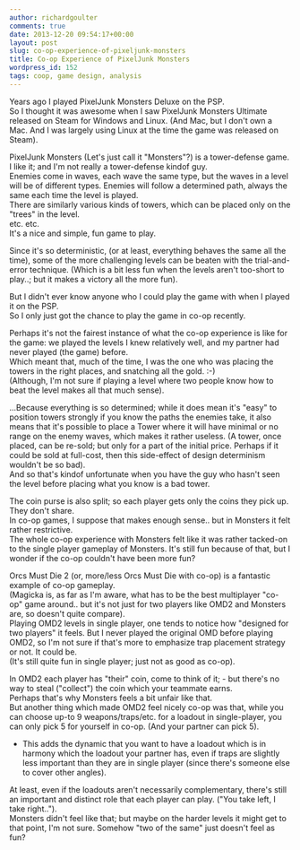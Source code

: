 ```yaml
---
author: richardgoulter
comments: true
date: 2013-12-20 09:54:17+00:00
layout: post
slug: co-op-experience-of-pixeljunk-monsters
title: Co-op Experience of PixelJunk Monsters
wordpress_id: 152
tags: coop, game design, analysis
---
```


Years ago I played PixelJunk Monsters Deluxe on the PSP.  
So I thought it was awesome when I saw PixelJunk Monsters Ultimate released on Steam for Windows and Linux. (And Mac, but I don't own a Mac. And I was largely using Linux at the time the game was released on Steam).

PixelJunk Monsters (Let's just call it "Monsters"?) is a tower-defense game.  
I like it; and I'm not really a tower-defense kindof guy.  
Enemies come in waves, each wave the same type, but the waves in a level will be of different types. Enemies will follow a determined path, always the same each time the level is played.  
There are similarly various kinds of towers, which can be placed only on the "trees" in the level.  
etc. etc.  
It's a nice and simple, fun game to play.

Since it's so deterministic, (or at least, everything behaves the same all the time), some of the more challenging levels can be beaten with the trial-and-error technique. (Which is a bit less fun when the levels aren't too-short to play..; but it makes a victory all the more fun).

But I didn't ever know anyone who I could play the game with when I played it on the PSP.  
So I only just got the chance to play the game in co-op recently.

Perhaps it's not the fairest instance of what the co-op experience is like for the game: we played the levels I knew relatively well, and my partner had never played (the game) before.  
Which meant that, much of the time, I was the one who was placing the towers in the right places, and snatching all the gold. :-)  
(Although, I'm not sure if playing a level where two people know how to beat the level makes all that much sense).

...Because everything is so determined; while it does mean it's "easy" to position towers strongly if you know the paths the enemies take, it also means that it's possible to place a Tower where it will have minimal or no range on the enemy waves, which makes it rather useless. (A tower, once placed, can be re-sold; but only for a part of the initial price. Perhaps if it could be sold at full-cost, then this side-effect of design determinism wouldn't be so bad).  
And so that's kindof unfortunate when you have the guy who hasn't seen the level before placing what you know is a bad tower.

The coin purse is also split; so each player gets only the coins they pick up. They don't share.  
In co-op games, I suppose that makes enough sense.. but in Monsters it felt rather restrictive.  
The whole co-op experience with Monsters felt like it was rather tacked-on to the single player gameplay of Monsters. It's still fun because of that, but I wonder if the co-op couldn't have been more fun?

Orcs Must Die 2 (or, more/less Orcs Must Die with co-op) is a fantastic example of co-op gameplay.  
(Magicka is, as far as I'm aware, what has to be the best multiplayer "co-op" game around.. but it's not just for two players like OMD2 and Monsters are, so doesn't quite compare).  
Playing OMD2 levels in single player, one tends to notice how "designed for two players" it feels. But I never played the original OMD before playing OMD2, so I'm not sure if that's more to emphasize trap placement strategy or not. It could be.  
(It's still quite fun in single player; just not as good as co-op).

In OMD2 each player has "their" coin, come to think of it; - but there's no way to steal ("collect") the coin which your teammate earns.  
Perhaps that's why Monsters feels a bit unfair like that.  
But another thing which made OMD2 feel nicely co-op was that, while you can choose up-to 9 weapons/traps/etc. for a loadout in single-player, you can only pick 5 for yourself in co-op. (And your partner can pick 5).  
- This adds the dynamic that you want to have a loadout which is in harmony which the loadout your partner has, even if traps are slightly less important than they are in single player (since there's someone else to cover other angles).

At least, even if the loadouts aren't necessarily complementary, there's still an important and distinct role that each player can play. ("You take left, I take right..").  
Monsters didn't feel like that; but maybe on the harder levels it might get to that point, I'm not sure. Somehow "two of the same" just doesn't feel as fun?
